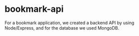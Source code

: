 # bookmark-api
For a bookmark application, we created a backend API by using Node/Express, and for the database we used MongoDB.
